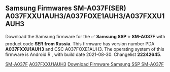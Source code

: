 <h2>Samsung Firmwares SM-A037F(SER) A037FXXU1AUH3/A037FOXE1AUH3/A037FXXU1AUH3</h2>
Download the Samsung firmware for the ✅ <strong>Samsung SSP </strong> ⭐ <strong>SM-A037F</strong> with product code <strong>SER</strong> <strong> from Russia</strong>. This firmware has version number PDA <strong>A037FXXU1AUH3</strong> and CSC A037FOXE1AUH3. The operating system of this firmware is Android R , with build date 2021-08-30. Changelist <strong>22242645</strong>.


[SM-A037F](https://samfirm.shop/samsung/model/SM-A037F)
[A037FXXU1AUH3](https://samfirm.shop/samsung/pda/A037FXXU1AUH3)
[Download Firmware Samsung SSP SM-A037F](https://samfirm.shop/samsung/firmware/452423)
